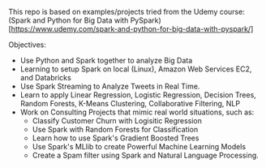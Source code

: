 This repo is based on examples/projects tried from the Udemy course:
(Spark and Python for Big Data with PySpark)
[https://www.udemy.com/spark-and-python-for-big-data-with-pyspark/]

Objectives:
* Use Python and Spark together to analyze Big Data
* Learning to setup Spark on local (Linux), Amazon Web Services EC2, and Databricks
* Use Spark Streaming to Analyze Tweets in Real Time.
* Learn to apply Linear Regression, Logistic Regression, Decision Trees, Random Forests, K-Means Clustering, Collaborative Filtering, NLP
* Work on Consulting Projects that mimic real world situations, such as:
    * Classify Customer Churn with Logisitic Regression
    * Use Spark with Random Forests for Classification
    * Learn how to use Spark's Gradient Boosted Trees
    * Use Spark's MLlib to create Powerful Machine Learning Models
    * Create a Spam filter using Spark and Natural Language Processing.
